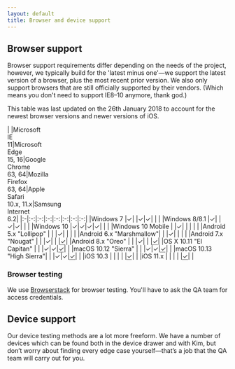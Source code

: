 ```yaml
---
layout: default
title: Browser and device support
---
```


## Browser support

Browser support requirements differ depending on the needs of the project, however, we typically build for the 'latest minus one'—we support the latest version of a browser, plus the most recent prior version. We also only support browsers that are still officially supported by their vendors. (Which means you don't need to support IE8–10 anymore, thank god.)

<aside class="aside aside--tangent">
This table was last updated on the 26th January 2018 to account for the newest browser versions and newer versions of iOS. 
</aside>

|  |Microsoft<br>IE<br>11|Microsoft<br>Edge<br>15, 16|Google<br>Chrome<br>63, 64|Mozilla<br>Firefox<br>63, 64|Apple<br>Safari<br>10.x, 11.x|Samsung<br>Internet<br>6.2|
|:-|:-:|:-:|:-:|:-:|:-:|:-:|:-:|
|Windows 7                |✓| |✓|✓| | |
|Windows 8/8.1            |✓| |✓|✓| | |
|Windows 10               |✓|✓|✓|✓| | |
|Windows 10 Mobile        | |✓| | | | |
|Android 5.x "Lollipop"   | | |✓| | | |
|Android 6.x "Marshmallow"| | |✓| | | |
|Android 7.x "Nougat"     | | |✓| | |<abbr title="Where applicable">✓</abbr>|
|Android 8.x "Oreo"       | | |✓| | |<abbr title="Where applicable">✓</abbr>|
|OS X 10.11 "El Capitan"  | | |✓|✓|<abbr title="Safari 10.1, 11">✓</abbr>| |
|macOS 10.12 "Sierra"     | | |✓|✓|<abbr title="Safari 10.1, 11">✓</abbr>| |
|macOS 10.13 "High Sierra"| | |✓|✓|<abbr title="Safari 11 only">✓</abbr>| |
|iOS 10.3                 | | | | |<abbr title="Safari 10.3, 11">✓</abbr>| |
|iOS 11.x                 | | | | |<abbr title="Safari 11.x only">✓</abbr>| |

### Browser testing

We use [Browserstack](http://browserstack.com) for browser testing. You'll have to ask the QA team for access credentials.

## Device support

Our device testing methods are a lot more freeform. We have a number of devices which can be found both in the device drawer and with Kim, but don’t worry about finding every edge case yourself—that’s a job that the QA team will carry out for you.

<!--

### Device testing

These are the devices we currently have available to test. **This list is incomplete. The devices and OS versions may not be accurate.**

#### Felinesoft Device Lab

|Manufacturer|Model|Operating system|Released|
|:-----------|:----|:---------------|:-------|
|Apple|iPhone 5S|iOS 9.x|2013|
|Apple|iPhone 6 Plus|iOS 9.x|2014|
|Apple|iPad|iOS 5.x|2010|
|Apple|iPad 2|iOS 9.x|2011|
|Apple|iPad Mini 2|iOS 9.x|2013|
|BlackBerry|Z10|BlackBerry 10|2013|
|Google/Asus|Nexus 7|Android x.x|2013|
|Samsung|Galaxy S5|Android 6.x|2014|

#### Kim's Device Lab

These devices belong to Kim and not Felinesoft, however, are available for internal testing purposes. Note that not all devices may be available at any one time.

|Manufacturer|Model|Operating system|Released|
|:-----------|:----|:---------------|:-------|
|Amazon|Kindle Fire (5th generation)|Fire OS 5 (fork of Android 5.0)|2015|
|Amazon|Kindle 7|Kindle firmware 5.6.5|2014|
|Apple|iPhone 6|iOS 10.x|2014|
|Apple|iPad 2|iOS 9.1|2011|
|BLU|Win JR|Windows Phone 8.1|2014|
|HTC|One M8|Android 5.0|2014|
|LG|GT540 Optimus|Android 2.1|2010|
|Nintendo|New Nintendo 3DS|Nintendo 3DS system software 10.x|2015|
|Sony|Xperia S|Android 4.4|2012|

-->
